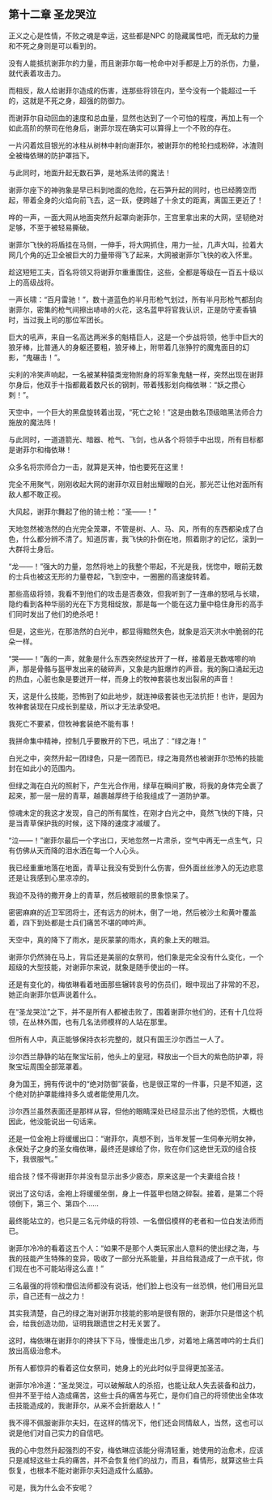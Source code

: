 ## 第十二章 圣龙哭泣

正义之心是性情，不败之魂是幸运，这些都是NPC 的隐藏属性吧，而无敌的力量和不死之身则是可以看到的。

没有人能抵抗谢菲尔的力量，而且谢菲尔每一枪命中对手都是上万的杀伤，力量，就代表着攻击力。

而相反，敌人给谢菲尔造成的伤害，连那些将领在内，至今没有一个能超过一千的，这就是不死之身，超强的防御力。

而谢菲尔自动回血的速度和总血量，显然也达到了一个可怕的程度，再加上有一个如此高阶的祭司在他身后，谢菲尔现在确实可以算得上一个不败的存在。

一片闪着炫目银光的冰柱从树林中射向谢菲尔，被谢菲尔的枪轮扫成粉碎，冰渣则全被梅依琳的防护罩挡下。

与此同时，地面升起无数石笋，是地系法师的魔法！

谢菲尔座下的神驹象是早已料到地面的危险，在石笋升起的同时，也已经腾空而起，带着全身的火焰向前飞去，这一跃，便跨越了十余丈的距离，离国王更近了！

哗的一声，一面大网从地面突然升起罩向谢菲尔，王宫里拿出来的大网，坚韧绝对足够，不至于被轻易撕破。

谢菲尔飞快的将盾挂在马侧，一伸手，将大网抓住，用力一扯，几声大叫，拉着大网几个角的近卫全被巨大的力量带得飞了起来，大网被谢菲尔飞快的收入怀里。

趁这短短工夫，百名将领又将谢菲尔重重围住，这些，全都是等级在一百五十级以上的高级战将。

一声长啸：“百月雷驰！”，数十道蓝色的半月形枪气划过，所有半月形枪气都刮向谢菲尔，密集的枪气间擦出哧哧的火花，这名蓝甲将官我认识，正是防守麦香镇时，当过我上司的那位军团长。

巨大的吼声，来自一名高达两米多的魁梧巨人，这是一个步战将领，他手中巨大的狼牙棒，比普通人的身躯还要粗，狼牙棒上，附带着几张狰狞的魔鬼面目的幻影，“鬼碾击！”。

尖利的冷笑声响起，一名被某种猿类宠物附身的将军象鬼魅一样，突然出现在谢菲尔身后，他双手十指都戴着数尺长的钢刺，带着残影划向梅依琳：“妖之攒心刺！”。

天空中，一个巨大的黑盘旋转着出现，“死亡之轮！”这是由数名顶级暗黑法师合力施放的魔法阵！

与此同时，一道道箭光、暗器、枪气、飞剑，也从各个将领手中出现，所有目标都是谢菲尔和梅依琳！

众多名将宗师合力一击，就算是天神，怕也要死在这里！

完全不用聚气，刚刚收起大网的谢菲尔双目射出耀眼的白光，那光芒让他对面所有敌人都不敢正视。

大风起，谢菲尔舞起了他的骑士枪：“圣——！”

天地忽然被浩然的白光完全笼罩，不管是树、人、马、风，所有的东西都染成了白色，什么都分辨不清了。知道厉害，我飞快的扑倒在地，照着刚才的记忆，滚到一大群将士身后。

“龙——！”强大的力量，忽然将地上的我整个带起，不光是我，恍惚中，眼前无数的士兵也被这无形的力量卷起，飞到空中，一圈圈的高速旋转着。

那些高级将领，我看不到他们的攻击是否奏效，但我听到了一连串的怒吼与长啸，隐约看到各种华丽的光在下方竞相绽放，那是每一个能在这力量中稳住身形的高手们同时发出了他们的绝杀吧！

但是，这些光，在那浩然的白光中，都显得黯然失色，就象是滔天洪水中脆弱的花朵一样。

“哭——！”轰的一声，就象是什么东西突然绽放开了一样，接着是无数喀嚓的响声，那是骨骼与盔甲发出来的破碎声，又象是内脏爆炸的声音。我的胸口涌起无边的热血，心脏也象是要迸开一样，而身上的牧神套装也发出裂帛的声音！

天，这是什么技能，恐怖到了如此地步，就连神级套装也无法抗拒！也许，是因为牧神套装现在只成长到星级，所以才无法承受吧。

我死亡不要紧，但牧神套装绝不能有事！

我拼命集中精神，控制几乎要散开的下巴，吼出了：“绿之海！”

白光之中，突然升起一团绿色，只是一团而已，绿之海竟然也被谢菲尔恐怖的技能封在如此小的范围内。

但绿之海在白光的照射下，产生光合作用，绿草在瞬间扩散，将我的身体完全裹了起来，那一层一层的青草，越裹越厚终于给我组成了一道防护罩。

惊魂未定的我这才发现，自己的所有属性，在刚才白光之中，竟然飞快的下降，只是当青草保护我的时候，这下降的速度才减缓了。

“泣——！”谢菲尔最后一个字出口，天地忽然一片肃杀，空气中再无一点生气，只有仿佛从天而降的泪水洒在每一个人心头。

我已经重重地落在地面，青草让我没有受到什么伤害，但外面丝丝渗入的无边悲意还是让我感到心里凉凉的。

我迫不及待的撒开身上的青草，然后被眼前的景象惊呆了。

密密麻麻的近卫军团将士，还有远方的树木，倒了一地，然后被沙土和黄叶覆盖着，四下到处都是士兵们痛苦不堪的呻吟声。

天空中，真的降下了雨水，是灰蒙蒙的雨水，真的象上天的眼泪。

谢菲尔仍然骑在马上，背后还是美丽的女祭司，他们象是完全没有什么变化，一个超级的大型技能，对谢菲尔来说，就象是随手使出的一样。

还是有变化的，梅依琳看着地面那些辗转哀号的伤员们，眼中现出了非常的不忍，她正向谢菲尔低声说着什么。

在“圣龙哭泣”之下，并不是所有人都被击败了，围着谢菲尔他们的，还有十几位将领，在丛林外围，也有几名法师模样的人站在那里。

但所有人中，真正能够保持衣衫完整的，就只有国王沙尔西兰一人了。

沙尔西兰静静的站在聚宝坛前，他头上的皇冠，释放出一个巨大的紫色防护罩，将聚宝坛周围全部笼罩着。

身为国王，拥有传说中的“绝对防御”装备，也是很正常的一件事，只是不知道，这个绝对防护罩能维持多久或者能使用几次。

沙尔西兰虽然表面还是那样从容，但他的眼睛深处已经显示出了他的恐慌，大概也因此，他没能说出一句话来。

还是一位金袍上将缓缓出口：“谢菲尔，真想不到，当年发誓一生伺奉光明女神，永保处子之身的圣女梅依琳，最终还是嫁给了你，败在你们这绝世无双的组合技下，我很服气。”

组合技？怪不得谢菲尔并没有显示出多少疲态，原来这是一个夫妻组合技！

说出了这句话，金袍上将缓缓坐倒，身上一件盔甲也随之碎裂。接着，是第二个将领倒下，第三个、第四个……

最终能站立的，也只是三名元帅级的将领、一名僧侣模样的老者和一位白发法师而已。

谢菲尔冷冷的看着这五个人：“如果不是那个人类玩家出人意料的使出绿之海，与我的技能产生特殊的变异，吸收了一部分光系能量，并且给我造成了一点干扰，你们现在也不可能站得这么直！”

三名最强的将领和僧侣法师都没有说话，他们脸上也没有一丝恐惧，他们用目光显示，自己还有一战之力！

其实我清楚，自己的绿之海对谢菲尔技能的影响是很有限的，谢菲尔只是借这个机会，给我创造功勋，证明我跟遗世之村无关罢了。

这时，梅依琳在谢菲尔的搀扶下下马，慢慢走出几步，对着地上痛苦呻吟的士兵们放出高级治愈术。

所有人都惊异的看着这位女祭司，她身上的光此时似乎显得更加圣洁。

谢菲尔冷冷道：“圣龙哭泣，可以破解敌人的杀招，也能让敌人失去装备和战力，但并不至于给人造成痛苦，这些士兵的痛苦与死亡，是你们自己的将领使出全体攻击技能造成的，我谢菲尔，从来不会折磨敌人！”

我不得不佩服谢菲尔夫妇，在这样的情况下，他们还会同情敌人，当然，这也可以说是他们对自己实力的自信吧。

我的心中忽然升起强烈的不安，梅依琳应该能分得清轻重，她使用的治愈术，应该只是减轻这些士兵的痛苦，并不会恢复他们的战力，而且，看情形，就算这些士兵恢复，也根本不能对谢菲尔夫妇造成什么威胁。

可是，我为什么会不安呢？


